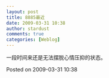 ```yaml
---
layout: post
title: 8885最近
date: 2009-03-31 10:38
author: stardust
comments: true
categories: [Weblog]
---
```

一段时间来还是无法摆脱心情压抑的状态。

Posted on 2009-03-31 10:38
